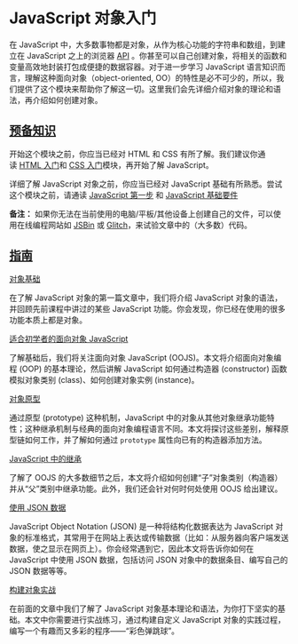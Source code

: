 # JavaScript 对象入门

在 JavaScript 中，大多数事物都是对象，从作为核心功能的字符串和数组，到建立在 JavaScript 之上的浏览器 [API](https://developer.mozilla.org/zh-CN/docs/Glossary/API) 。你甚至可以自己创建对象，将相关的函数和变量高效地封装打包成便捷的数据容器。对于进一步学习 JavaScript 语言知识而言，理解这种面向对象（object-oriented, OO）的特性是必不可少的，所以，我们提供了这个模块来帮助你了解这一切。这里我们会先详细介绍对象的理论和语法，再介绍如何创建对象。

## [预备知识](https://developer.mozilla.org/zh-CN/docs/Learn/JavaScript/Objects#%E9%A2%84%E5%A4%87%E7%9F%A5%E8%AF%86)

开始这个模块之前，你应当已经对 HTML 和 CSS 有所了解。我们建议你通读 [HTML 入门](https://developer.mozilla.org/zh-CN/docs/learn/HTML/Introduction_to_HTML)和 [CSS 入门](https://developer.mozilla.org/en-US/docs/Learn/CSS/First_steps)模块，再开始了解 JavaScript。

详细了解 JavaScript 对象之前，你应当已经对 JavaScript 基础有所熟悉。尝试这个模块之前，请通读 [JavaScript 第一步](https://developer.mozilla.org/zh-CN/docs/Learn/JavaScript/First_steps) 和 [JavaScript 基础要件](https://developer.mozilla.org/zh-CN/docs/Learn/JavaScript/Building_blocks)

**备注：** 如果你无法在当前使用的电脑/平板/其他设备上创建自己的文件，可以使用在线编程网站如 [JSBin](https://jsbin.com/) 或 [Glitch](https://glitch.com/)，来试验文章中的（大多数）代码。

## [指南](https://developer.mozilla.org/zh-CN/docs/Learn/JavaScript/Objects#%E6%8C%87%E5%8D%97)

[对象基础](https://developer.mozilla.org/zh-CN/docs/Learn/JavaScript/Objects/Basics)

在了解 JavaScript 对象的第一篇文章中，我们将介绍 JavaScript 对象的语法，并回顾先前课程中讲过的某些 JavaScript 功能。你会发现，你已经在使用的很多功能本质上都是对象。

[适合初学者的面向对象 JavaScript](https://developer.mozilla.org/zh-CN/docs/Learn/JavaScript/Objects/Classes_in_JavaScript)

了解基础后，我们将关注面向对象 JavaScript (OOJS)。本文将介绍面向对象编程 (OOP) 的基本理论，然后讲解 JavaScript 如何通过构造器 (constructor) 函数模拟对象类别 (class)、如何创建对象实例 (instance)。

[对象原型](https://developer.mozilla.org/zh-CN/docs/Learn/JavaScript/Objects/Object_prototypes)

通过原型 (prototype) 这种机制，JavaScript 中的对象从其他对象继承功能特性；这种继承机制与经典的面向对象编程语言不同。本文将探讨这些差别，解释原型链如何工作，并了解如何通过 `prototype` 属性向已有的构造器添加方法。

[JavaScript 中的继承](https://developer.mozilla.org/zh-CN/docs/Learn/JavaScript/Objects/Classes_in_JavaScript)

了解了 OOJS 的大多数细节之后，本文将介绍如何创建“子”对象类别（构造器）并从“父”类别中继承功能。此外，我们还会针对何时何处使用 OOJS 给出建议。

[使用 JSON 数据](https://developer.mozilla.org/zh-CN/docs/Learn/JavaScript/Objects/JSON)

JavaScript Object Notation (JSON) 是一种将结构化数据表达为 JavaScript 对象的标准格式，其常用于在网站上表达或传输数据（比如：从服务器向客户端发送数据，使之显示在网页上）。你会经常遇到它，因此本文将告诉你如何在 JavaScript 中使用 JSON 数据，包括访问 JSON 对象中的数据条目、编写自己的 JSON 数据等等。

[构建对象实战](https://developer.mozilla.org/zh-CN/docs/Learn/JavaScript/Objects/Object_building_practice)

在前面的文章中我们了解了 JavaScript 对象基本理论和语法，为你打下坚实的基础。本文中你需要进行实战练习，通过构建自定义 JavaScript 对象的实践过程，编写一个有趣而又多彩的程序——“彩色弹跳球”。